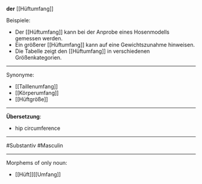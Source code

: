 **der** [[Hüftumfang]]

Beispiele:

- Der [[Hüftumfang]] kann bei der Anprobe eines Hosenmodells gemessen werden.
- Ein größerer [[Hüftumfang]] kann auf eine Gewichtszunahme hinweisen.
- Die Tabelle zeigt den [[Hüftumfang]] in verschiedenen Größenkategorien.

---
Synonyme:
- [[Taillenumfang]]
- [[Körperumfang]]
- [[Hüftgröße]]

---
**Übersetzung**:
- hip circumference

---

#Substantiv
#Masculin

---

Morphems of only noun:
- [[Hüft]][[Umfang]]


